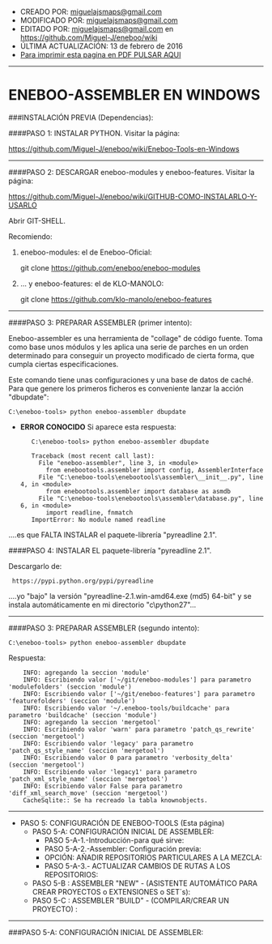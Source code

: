 * CREADO POR: miguelajsmaps@gmail.com
* MODIFICADO POR: miguelajsmaps@gmail.com
* EDITADO POR: miguelajsmaps@gmail.com en https://github.com/Miguel-J/eneboo/wiki
* ÚLTIMA ACTUALIZACIÓN: 13 de febrero de 2016
* [Para imprimir esta pagina en PDF PULSAR AQUI](https://gitprint.com/Miguel-J/eneboo/wiki/ENEBOO-ASSEMBLER-EN-WINDOWS)

----

# ENEBOO-ASSEMBLER EN WINDOWS

###INSTALACIÓN PREVIA (Dependencias): 

####PASO 1:  INSTALAR PYTHON. Visitar la página:

https://github.com/Miguel-J/eneboo/wiki/Eneboo-Tools-en-Windows

---

####PASO 2:  DESCARGAR eneboo-modules y eneboo-features. Visitar la página:

https://github.com/Miguel-J/eneboo/wiki/GITHUB-COMO-INSTALARLO-Y-USARLO

Abrir GIT-SHELL.

Recomiendo:

1. eneboo-modules: el de Eneboo-Oficial:

     git clone https://github.com/eneboo/eneboo-modules

2. ... y eneboo-features: el de KLO-MANOLO:

     git clone https://github.com/klo-manolo/eneboo-features

---

####PASO 3: PREPARAR ASSEMBLER (primer intento):

Eneboo-assembler es una herramienta de "collage" de código fuente. Toma como base unos módulos y les aplica una serie de parches en un orden determinado para conseguir un proyecto modificado de cierta forma, que cumpla ciertas especificaciones.

Este comando tiene unas configuraciones y una base de datos de caché. Para que genere los primeros ficheros es conveniente lanzar la acción "dbupdate":

    C:\eneboo-tools> python eneboo-assembler dbupdate

* **ERROR CONOCIDO** Si aparece esta respuesta:

         C:\eneboo-tools> python eneboo-assembler dbupdate

         Traceback (most recent call last):
           File "eneboo-assembler", line 3, in <module>
             from enebootools.assembler import config, AssemblerInterface
           File "C:\eneboo-tools\enebootools\assembler\__init__.py", line 4, in <module>
             from enebootools.assembler import database as asmdb
           File "C:\eneboo-tools\enebootools\assembler\database.py", line 6, in <module>
             import readline, fnmatch
         ImportError: No module named readline

....es que FALTA INSTALAR el paquete-librería "pyreadline 2.1". 

####PASO 4: INSTALAR EL paquete-librería "pyreadline 2.1". 

Descargarlo de:

     https://pypi.python.org/pypi/pyreadline

....yo "bajo" la versión "pyreadline-2.1.win-amd64.exe (md5) 64-bit" y se instala automáticamente en mi directorio "c\python27"...

---

####PASO 3: PREPARAR ASSEMBLER (segundo intento):

    C:\eneboo-tools> python eneboo-assembler dbupdate

Respuesta:

        INFO: agregando la seccion 'module'
        INFO: Escribiendo valor ['~/git/eneboo-modules'] para parametro 'modulefolders' (seccion 'module')
        INFO: Escribiendo valor ['~/git/eneboo-features'] para parametro 'featurefolders' (seccion 'module')
        INFO: Escribiendo valor '~/.eneboo-tools/buildcache' para parametro 'buildcache' (seccion 'module')
        INFO: agregando la seccion 'mergetool'
        INFO: Escribiendo valor 'warn' para parametro 'patch_qs_rewrite' (seccion 'mergetool')
        INFO: Escribiendo valor 'legacy' para parametro 'patch_qs_style_name' (seccion 'mergetool')
        INFO: Escribiendo valor 0 para parametro 'verbosity_delta' (seccion 'mergetool')
        INFO: Escribiendo valor 'legacy1' para parametro 'patch_xml_style_name' (seccion 'mergetool')
        INFO: Escribiendo valor False para parametro 'diff_xml_search_move' (seccion 'mergetool')
        CacheSqlite:: Se ha recreado la tabla knownobjects.


---
* PASO 5: CONFIGURACIÓN DE ENEBOO-TOOLS (Esta página)
     * PASO 5-A: CONFIGURACIÓN INICIAL DE ASSEMBLER: 
        * PASO 5-A-1.-Introducción-para qué sirve:
        * PASO 5-A-2.-Assembler: Configuración previa:
        * OPCIÓN: AÑADIR REPOSITORIOS PARTICULARES A LA MEZCLA: 
        * PASO 5-A-3.- ACTUALIZAR CAMBIOS DE RUTAS A LOS REPOSITORIOS:
     * PASO 5-B : ASSEMBLER "NEW" - (ASISTENTE AUTOMÁTICO PARA CREAR PROYECTOS o EXTENSIONES o SET´s):
     * PASO 5-C : ASSEMBLER "BUILD" - (COMPILAR/CREAR UN PROYECTO) :

--------------

###PASO 5-A: CONFIGURACIÓN INICIAL DE ASSEMBLER: 

